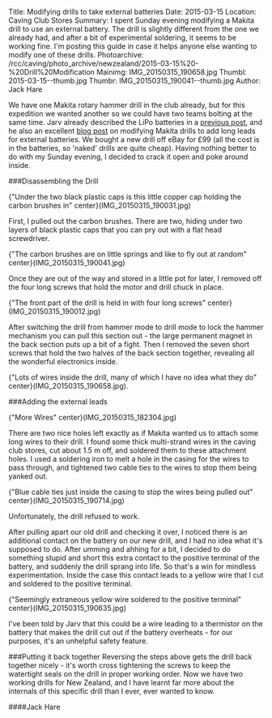 Title: Modifying drills to take external batteries
Date: 2015-03-15
Location: Caving Club Stores
Summary: I spent Sunday evening modifying a Makita drill to use an external battery. The drill is slightly different from the one we already had, and after a bit of experimental soldering, it seems to be working fine. I'm posting this guide in case it helps anyone else wanting to modify one of these drills.
Photoarchive: /rcc/caving/photo_archive/newzealand/2015-03-15%20-%20Drill%20Modification
Mainimg: IMG_20150315_190658.jpg
Thumbl: 2015-03-15--thumb.jpg
Thumbr: IMG_20150315_190041--thumb.jpg
Author: Jack Hare

We have one Makita rotary hammer drill in the club already, but for this expedition we wanted another so we could have two teams bolting at the same time. Jarv already described the LiPo batteries in a [previous post](https://union.ic.ac.uk/rcc/caving/newzealand/articles/2015-03-12-drills.html), and he also an excellent [blog post](https://migovec.wordpress.com/2011/07/06/makita-bhr162/) on modifying Makita drills to add long leads for external batteries. We bought a new drill off eBay for £99 (all the cost is in the batteries, so 'naked' drills are quite cheap). Having nothing better to do with my Sunday evening, I decided to crack it open and poke around inside.

###Disassembling the Drill

{"Under the two black plastic caps is this little copper cap holding the carbon brushes in" center}(IMG_20150315_190031.jpg)

First, I pulled out the carbon brushes. There are two, hiding under two layers of black plastic caps that you can pry out with a flat head screwdriver.

{"The carbon brushes are on little springs and like to fly out at random" center}(IMG_20150315_190041.jpg)

Once they are out of the way and stored in a little pot for later, I removed off the four long screws that hold the motor and drill chuck in place.

{"The front part of the drill is held in with four long screws" center}(IMG_20150315_190012.jpg)

After switching the drill from hammer mode to drill mode to lock the hammer mechanism you can pull this section out -  the large permanent magnet in the back section puts up a bit of a fight. Then I removed the seven short screws that hold the two halves of the back section together, revealing all the wonderful electronics inside.  

{"Lots of wires inside the drill, many of which I have no idea what they do" center}(IMG_20150315_190658.jpg).

###Adding the external leads

{"More Wires" center}(IMG_20150315_182304.jpg)

There are two nice holes left exactly as if Makita wanted us to attach some long wires to their drill. I found some thick multi-strand wires in the caving club stores, cut about 1.5 m off, and soldered them to these attachment holes. I used a soldering iron to melt a hole in the casing for the wires to pass through, and tightened two cable ties to the wires to stop them being yanked out.  

{"Blue cable ties just inside the casing to stop the wires being pulled out" center}(IMG_20150315_190714.jpg)

Unfortunately, the drill refused to work.

After pulling apart our old drill and checking it over, I noticed there is an additional contact on the battery on our new drill, and I had no idea what it's supposed to do. After umming and ahhing for a bit, I decided to do something stupid and short this extra contact to the positive terminal of the battery, and suddenly the drill sprang into life. So that's a win for mindless experimentation. Inside the case this contact leads to a yellow wire that I cut and soldered to the positive terminal.

{"Seemingly extraneous yellow wire soldered to the positive terminal" center}(IMG_20150315_190635.jpg)

I've been told by Jarv that this could be a wire leading to a thermistor on the battery that makes the drill cut out if the battery overheats - for our purposes, it's an unhelpful safety feature.

###Putting it back together
Reversing the steps above gets the drill back together nicely - it's worth cross tightening the screws to keep the watertight seals on the drill in proper working order. Now we have two working drills for New Zealand, and I have learnt far more about the internals of this specific drill than I ever, ever wanted to know.

####Jack Hare
